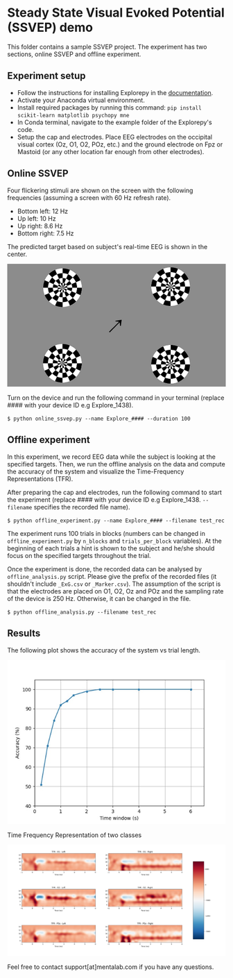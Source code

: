 Steady State Visual Evoked Potential (SSVEP) demo
====================================
This folder contains a sample SSVEP project. The experiment has two sections, online SSVEP and offline experiment.



Experiment setup
----------------
* Follow the instructions for installing Explorepy in the
[documentation](https://explorepy.readthedocs.io/en/latest/installation.html#how-to-install).
* Activate your Anaconda virtual environment.
* Install required packages by running this command:
`pip install scikit-learn matplotlib psychopy mne`
* In Conda terminal, navigate to the example folder of the Explorepy's code.
* Setup the cap and electrodes. Place EEG electrodes on the occipital visual cortex (Oz, O1, O2, POz, etc.) and the
ground electrode on Fpz or Mastoid (or any other location far enough from other electrodes).

Online SSVEP
------------
Four flickering stimuli are shown on the screen with the following frequencies (assuming a screen with 60 Hz refresh rate).
* Bottom left: 12 Hz
* Up left: 10 Hz
* Up right: 8.6 Hz
* Bottom right: 7.5 Hz

The predicted target based on subject's real-time EEG is shown in the center.

![alt text](ssvep.jpg "Screenshot of SSVEP experiment")

 Turn on the device and run the following command
in your terminal (replace #### with your device ID e.g Explore_1438).

```
$ python online_ssvep.py --name Explore_#### --duration 100
```

Offline experiment
------------------
In this experiment, we record EEG data while the subject is looking at the specified targets. Then, we run the
offline analysis on the data and compute the accuracy of the system and visualize the Time-Frequency Representations
 (TFR).

After preparing the cap and electrodes, run the following command to start the experiment (replace #### with your device
 ID e.g Explore_1438. `--filename` specifies the recorded file name).

```
$ python offline_experiment.py --name Explore_#### --filename test_rec
```

The experiment runs 100 trials in blocks (numbers can be changed in `offline_experiment.py` by `n_blocks` and
`trials_per_block` variables). At the beginning of each trials a hint is shown to the subject and he/she should focus
on the specified targets throughout the trial.

Once the experiment is done, the recorded data can be analysed by `offline_analysis.py` script. Please give the prefix
of the recorded files (it shouldn't include `_ExG.csv` or `_Marker.csv`). The assumption of the script is that the
electrodes are placed on O1, O2, Oz and POz and the sampling rate of the device is 250 Hz. Otherwise, it can be
changed in the file.

```
$ python offline_analysis.py --filename test_rec
```

Results
-------

The following plot shows the accuracy of the system vs trial length.

![alt text](Accuracy.jpeg "Accuracy vs trial length")


Time Frequency Representation of two classes

![alt text](TFR.jpeg "Time Frequency Representation")



Feel free to contact support[at]mentalab.com if you have any questions.
